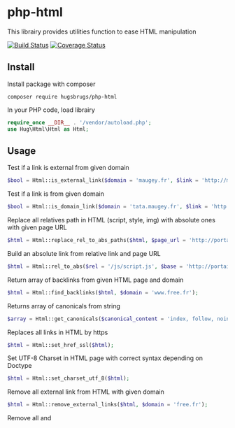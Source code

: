 # php-html

This librairy provides utilities function to ease HTML manipulation

[![Build Status](https://travis-ci.org/hugsbrugs/php-html.svg?branch=master)](https://travis-ci.org/hugsbrugs/php-html)
[![Coverage Status](https://coveralls.io/repos/github/hugsbrugs/php-html/badge.svg?branch=master)](https://coveralls.io/github/hugsbrugs/php-html?branch=master)

## Install

Install package with composer
```
composer require hugsbrugs/php-html
```

In your PHP code, load librairy
```php
require_once __DIR__ . '/vendor/autoload.php';
use Hug\Html\Html as Html;
```

## Usage

Test if a link is external from given domain
```php
$bool = Html::is_external_link($domain = 'maugey.fr', $link = 'http://maugey.fr/coucou.html');
```

Test if a link is from given domain
```php
$bool = Html::is_domain_link($domain = 'tata.maugey.fr', $link = 'http://maugey.fr/coucou.html');
```

Replace all relatives path in HTML (script, style, img) with absolute ones with given page URL 
```php
$html = Html::replace_rel_to_abs_paths($html, $page_url = 'http://portail.free.fr/m/');
```

Build an absolute link from relative link and page URL 
```php
$html = Html::rel_to_abs($rel = '/js/script.js', $base = 'http://portail.free.fr/m/');
```

Return array of backlinks from given HTML page and domain
```php
$html = Html::find_backlinks($html, $domain = 'www.free.fr');
```

Returns array of canonicals from string
```php
$array = Html::get_canonicals($canonical_content = 'index, follow, noindex, noarchive');
```

Replaces all links in HTML by https
```php
$html = Html::set_href_ssl($html);
```

Set UTF-8 Charset in HTML page with correct syntax depending on Doctype
```php
$html = Html::set_charset_utf_8($html);
```

Remove all external link from HTML with given domain
```php
$html = Html::remove_external_links($html, $domain = 'free.fr');
```

Remove all <sccript> and <style> tags from HTML
```php
$html = Html::remove_script_style($html);
```

Extract <body> content from HTML page
```php
$body = Html::extract_body_content($html);
```

Check for <meta name="fragment" content="!"> tag
```php
$is_spa = Html::is_spa($html);
```


Get all links
```php
$links = Html::get_links($html);
```

Get external links
```php
$external_links = Html::get_external_links($html);
```

Get internal links
```php
$internal_links = Html::get_internal_links($html);

```
Get images
```php
$images = Html::get_images($html);
```


Obfuscate email to be incorporated in HTML
```php
$email = Html::DJNikMail($str = 'tatayoyo@free.fr');
```


## Author

Hugo Maugey [visit my website ;)](https://hugo.maugey.fr)